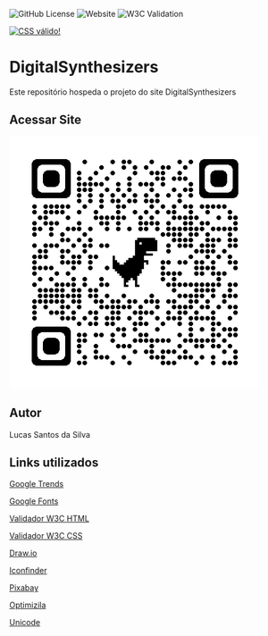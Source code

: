 ![GitHub License](https://img.shields.io/github/license/Lucas-Santos-Da-Silva/DigitalSynthesizers)
![Website](https://img.shields.io/website?url=https%3A%2F%2Flucas-santos-da-silva.github.io%2FDigitalSynthesizers%2F)
![W3C Validation](https://img.shields.io/w3c-validation/html?targetUrl=https%3A%2F%2Flucas-santos-da-silva.github.io%2FDigitalSynthesizers%2F)
<p>
<a href="http://jigsaw.w3.org/css-validator/check/referer">
    <img style="border:0;width:88px;height:31px"
        src="http://jigsaw.w3.org/css-validator/images/vcss-blue"
        alt="CSS válido!" />
    </a>
</p>


# DigitalSynthesizers
Este repositório hospeda o projeto do site DigitalSynthesizers
## Acessar Site
![QrCode](https://github.com/Lucas-Santos-Da-Silva/DigitalSynthesizers/blob/main/doc/qrcode_lucas-santos-da-silva.github.io.png)

## Autor
Lucas Santos da Silva
## Links utilizados
[Google Trends](https://trends.google.com.br/trends/)

[Google Fonts](https://fonts.google.com)

[Validador W3C HTML](https://validator.w3.org/#validate_by_upload)

[Validador W3C CSS](https://jigsaw.w3.org/css-validator/#validate_by_upload)

[Draw.io](https://app.diagrams.net)

[Iconfinder](https://www.iconfinder.com)

[Pixabay](https://pixabay.com/pt/)

[Optimizila](https://imagecompressor.com)

[Unicode](https://unicode.org/charts/)
